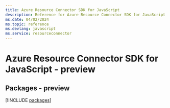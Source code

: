```yaml
---
title: Azure Resource Connector SDK for JavaScript
description: Reference for Azure Resource Connector SDK for JavaScript
ms.date: 04/02/2024
ms.topic: reference
ms.devlang: javascript
ms.service: resourceconnector
---
```

# Azure Resource Connector SDK for JavaScript - preview
## Packages - preview
[!INCLUDE [packages](resource-connector-index.md)]